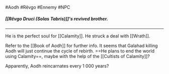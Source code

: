 #Aodh #Rêvgo #Ennemy #NPC
##### [[Rêvgo Druci (Solas Tabris)]]'s revived brother.
***

He is the perfect soul for [[Calamity]]. He struck a deal with [[Wrath]].

Refer to the [[Book of Aodh]] for further info. It seems that Galahad killing Aodh will just continue the cycle of rebirth. ==He plans to end the world using Calamity==, maybe with the help of the [[Cultists of Calamity]]?

Apparently, Aodh reincarnates every 1 000 years?